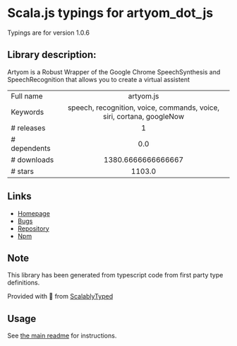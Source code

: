 
# Scala.js typings for artyom_dot_js

Typings are for version 1.0.6

## Library description:
Artyom is a Robust Wrapper of the Google Chrome SpeechSynthesis and SpeechRecognition that allows you to create a virtual assistent

|                    |                 |
| ------------------ | :-------------: |
| Full name          | artyom.js |
| Keywords           | speech, recognition, voice, commands, voice, siri, cortana, googleNow |
| # releases         | 1 |
| # dependents       | 0.0 |
| # downloads        | 1380.6666666666667 |
| # stars            | 1103.0 |

## Links
- [Homepage](https://sdkcarlos.github.io/sites/artyom.html)
- [Bugs](https://github.com/sdkcarlos/artyom.js/issues)
- [Repository](https://github.com/sdkcarlos/artyom.js)
- [Npm](https://www.npmjs.com/package/artyom.js)
    


## Note
This library has been generated from typescript code from first party type definitions.

Provided with :purple_heart: from [ScalablyTyped](https://github.com/oyvindberg/ScalablyTyped)

## Usage
See [the main readme](../../readme.md) for instructions.


